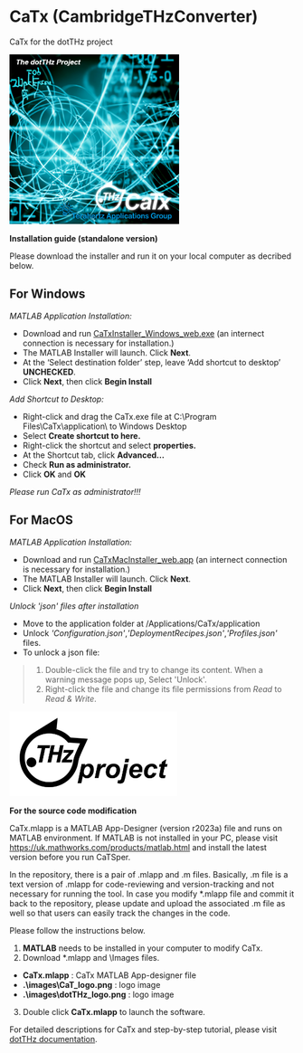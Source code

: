 # CaTx (CambridgeTHzConverter)
CaTx for the dotTHz project

   <img src="/Images/CaTx_splash.png" height ="300">

**Installation guide (standalone version)**

Please download the installer and run it on your local computer as decribed below.

## For Windows

*MATLAB Application Installation:*
 -	Download and run [CaTxInstaller_Windows_web.exe](CaTxInstaller_Windows_web.exe) (an internect connection is necessary for installation.)
 -	The MATLAB Installer will launch. Click **Next**.
 -	At the ‘Select destination folder’ step, leave ‘Add shortcut to desktop’ **UNCHECKED**.
 -	Click **Next**, then click **Begin Install**

 *Add Shortcut to Desktop:*
 -	Right-click and drag the CaTx.exe file at C:\Program Files\CaTx\application\ to Windows Desktop
 -	Select **Create shortcut to here.**
 -	Right-click the shortcut and select **properties.**
 -	At the Shortcut tab, click **Advanced…**
 -	Check **Run as administrator.**
 -	Click **OK** and **OK**

 *Please run CaTx as administrator!!!*

## For MacOS

*MATLAB Application Installation:*
 -	Download and run [CaTxMacInstaller_web.app](CaTxMacInstaller_web.app) (an internect connection is necessary for installation.)
 -	The MATLAB Installer will launch. Click **Next**.
 -	Click **Next**, then click **Begin Install**

 *Unlock 'json' files after installation*
 -	Move to the application folder at /Applications/CaTx/application
 -	Unlock *'Configuration.json'*,*'DeploymentRecipes.json'*,*'Profiles.json'* files.
 -	To unlock a json file:
>   1) Double-click the file and try to change its content. When a warning message pops up, Select 'Unlock'.
>   2) Right-click the file and change its file permissions from *Read* to *Read & Write*.



 <img src="/Images/dotTHzProject_logo.png" height ="150">

**For the source code modification**

CaTx.mlapp is a MATLAB App-Designer (version r2023a) file and runs on MATLAB environment. If MATLAB is not installed in your PC, please visit https://uk.mathworks.com/products/matlab.html and install the latest version before you run CaTSper. 

In the repository, there is a pair of .mlapp and .m files. Basically, .m file is a text version of .mlapp for code-reviewing and version-tracking and not necessary for running the tool. In case you modify *.mlapp file and commit it back to the repository, please update and upload the associated .m file as well so that users can easily track the changes in the code.

Please follow the instructions below.
1. **MATLAB** needs to be installed in your computer to modify CaTx.
2. Download *.mlapp and \Images files.
 - **CaTx.mlapp** : CaTx MATLAB App-designer file
 - **.\images\CaT_logo.png** : logo image
 - **.\images\dotTHz_logo.png** : logo image
3. Double click **CaTx.mlapp** to launch the software.

For detailed descriptions for CaTx and step-by-step tutorial, please visit [dotTHz documentation](https://github.com/dotTHzTAG/Documentation).
